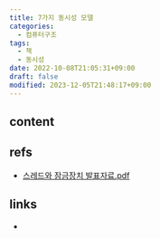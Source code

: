 ```yaml
---
title: 7가지 동시성 모델
categories:
  - 컴퓨터구조
tags:
  - 책
  - 동시성
date: 2022-10-08T21:05:31+09:00
draft: false
modified: 2023-12-05T21:48:17+09:00
---
```


## content



## refs
- [스레드와 잠금장치 발표자료.pdf](obsidian://open?vault=chankoo&file=Media%2F7%EA%B0%80%EC%A7%80%20%EB%8F%99%EC%8B%9C%EC%84%B1%20%EB%AA%A8%EB%8D%B8%20-%20%EC%8A%A4%EB%A0%88%EB%93%9C%EC%99%80%20%EC%9E%A0%EA%B8%88%EC%9E%A5%EC%B9%98.pdf)



## links
- 
